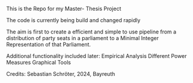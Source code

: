 This is the Repo for my Master- Thesis Project

The code is currently being build and changed rapidly

The aim is first to create a efficient and simple to use pipeline from a distribution of party seats in a parliament to a Minimal Integer Representation of that Parliament.

Additional functionality included later: 
  Empirical Analysis 
  Different Power Measures 
  Graphical Tools 

  Credits: Sebastian Schröter, 2024, Bayreuth
